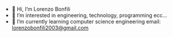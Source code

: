 - 👋 Hi, I’m Lorenzo Bonfili
- 👀 I’m interested in engineering, technology, programming ecc...
- 🌱 I’m currently learning computer science engineering 
  email: lorenzobonfili2003@gmail.com

<!---
LorenzoBonf/LorenzoBonf is a ✨ special ✨ repository because its `README.md` (this file) appears on your GitHub profile.
You can click the Preview link to take a look at your changes.
--->
